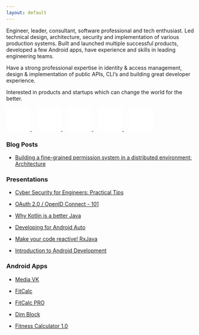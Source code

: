 ```yaml
---
layout: default
---
```


Engineer, leader, consultant, software professional and tech enthusiast. Led technical design, architecture, security and implementation of various production systems. Built and launched multiple successful products, developed a few Android apps, have experience and skills in leading engineering teams. 

Have a strong professional expertise in identity & access management, design & implementation of public APIs, CLI’s and building great developer experience.

Interested in products and startups which can change the world for the better.

<a href="https://github.com/yyunikov/" target="_blank">
    <img src="images/github.svg" width="64px" height="64px" alt="GitHub - yyunikov">
</a>
<a href="https://stackoverflow.com/users/1889928/yuriy-yunikov" style="margin-left: 1em" target="_blank">
    <img src="images/stackoverflow.svg" width="64px" height="64px" alt="StackOverflow - yyunikov">
</a>
<a href="https://linkedin.com/in/yyunikov/" style="margin-left: 1em" target="_blank">
    <img src="images/linkedin.svg" width="64px" height="64px" alt="LinkedIn - Yurii Yunikov">
</a>
<a href="https://twitter.com/yyunikov" style="margin-left: 1em" target="_blank">
    <img src="images/twitter.svg" width="64px" height="64px" alt="Twitter - yyunikov">
</a>
<a href="https://play.google.com/store/apps/dev?id=6972910091202284868" style="margin-left: 1em" target="_blank">
    <img src="images/google_play.svg" width="64px" height="64px" alt="Google Play - Yurii Yunikov">
</a>

### Blog Posts

* <a href="https://www.verygoodsecurity.com/blog/posts/building-a-fine-grained-permission-system-in-a-distributed-environment/" target="_blank">
    Building a fine-grained permission system in a distributed environment: Architecture
</a>

### Presentations

* <a href="https://docs.google.com/presentation/d/e/2PACX-1vR0aCfvMVOueyvBPYj4Yi23AXYt1PzdiicAvOnGUHTIIqusupL9iogu6Zk9-sDlAp3-CBRwDocQRd1M/embed?start=false&loop=false&delayms=3000" target="_blank">
    Cyber Security for Engineers: Practical Tips
</a>

* <a href="https://docs.google.com/presentation/d/e/2PACX-1vRvex2nL8qr-zgJFffpXcSQ2dDPAu8PJKyHkOOUF-dag-uLXcS2LYYnlc2YLGMw6zsR0aqpFnB7skhh/embed?start=false&loop=false&delayms=3000" target="_blank">
    OAuth 2.0 / OpenID Connect - 101
</a>

* <a href="https://docs.google.com/presentation/d/1YFmhh7l45AdcPMavCyVm6QA_JVeo60hnXfPj7yJeMZM/embed?start=false&loop=false&delayms=3000" target="_blank">
    Why Kotlin is a better Java
</a>

* <a href="https://docs.google.com/presentation/d/1G2VB_2BFuX-8dNFIwiTmoRfpNddXYyZILhRZARDtuC8/embed?start=false&loop=false&delayms=3000" target="_blank">
    Developing for Android Auto
</a>

* <a href="https://docs.google.com/presentation/d/13OpgbMbagGdVBEtPYervSvMybc15QJcEv7Q4AYK2umc/embed?start=false&loop=false&delayms=3000" target="_blank">
    Make your code reactive! RxJava
</a>

* <a href="https://docs.google.com/presentation/d/1ppqDYupWzhecq-MLxKXEKM-iw4RdMeo1OVrHzhbbi3g/embed?start=false&loop=false&delayms=3000" target="_blank">
    Introduction to Android Development
</a>

### Android Apps

* <a href="https://play.google.com/store/apps/details?id=com.yunikov.mediavk" target="_blank">
    Media VK
</a>

* <a href="https://play.google.com/store/apps/details?id=ua.yyunikov.fc" target="_blank">
    FitCalc
</a>

* <a href="https://play.google.com/store/apps/details?id=ua.yyunikov.fc.pro" target="_blank">
    FitCalc PRO
</a>

* <a href="https://play.google.com/store/apps/details?id=com.yyunikov.dimblock" target="_blank">
    Dim Block
</a>

* <a href="https://play.google.com/store/apps/details?id=com.fitness.calculator" target="_blank">
    Fitness Calculator 1.0
</a>

